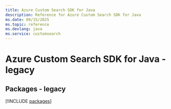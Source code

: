 ```yaml
---
title: Azure Custom Search SDK for Java
description: Reference for Azure Custom Search SDK for Java
ms.date: 09/15/2025
ms.topic: reference
ms.devlang: java
ms.service: customsearch
---
```

# Azure Custom Search SDK for Java - legacy
## Packages - legacy
[!INCLUDE [packages](custom-search-index.md)]